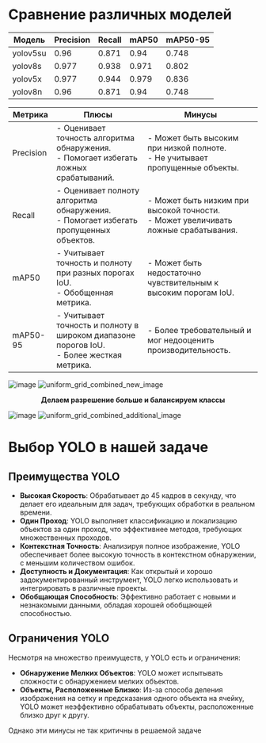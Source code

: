 # Сравнение различных моделей

| Модель   | Precision | Recall  | mAP50 | mAP50-95 |
|----------|-----------|---------|-------|----------|
| yolov5su | 0.96      | 0.871   | 0.94  | 0.748    |
| yolov8s  | 0.977     | 0.938   | 0.971 | 0.802    |
| yolov5x  | 0.977     | 0.944   | 0.979 | 0.836    |
| yolov8n  | 0.96      | 0.871   | 0.94  | 0.748    |


| Метрика     | Плюсы                                                                                   | Минусы                                                                               |
|-------------|------------------------------------------------------------------------------------------|--------------------------------------------------------------------------------------|
| Precision   | - Оценивает точность алгоритма обнаружения.<br/> - Помогает избегать ложных срабатываний. | - Может быть высоким при низкой полноте.<br/> - Не учитывает пропущенные объекты. |
| Recall      | - Оценивает полноту алгоритма обнаружения.<br/> - Помогает избегать пропущенных объектов. | - Может быть низким при высокой точности.<br/> - Может увеличивать ложные срабатывания. |
| mAP50       | - Учитывает точность и полноту при разных порогах IoU.<br/> - Обобщенная метрика.     | - Может быть недостаточно чувствительным к высоким порогам IoU.                   |
| mAP50-95    | - Учитывает точность и полноту в широком диапазоне порогов IoU.<br/> - Более жесткая метрика. | - Более требовательный и мог недооценить производительность.                 |




![image](https://github.com/zj-karina/videoDetection/assets/78540764/0b34cce0-c9d7-4218-9d85-64be6a39b43a)
![uniform_grid_combined_new_image](https://github.com/zj-karina/videoDetection/assets/78540764/bb5ef731-be91-4f9c-b79e-b5e45bd84922)



<p align="center"><b>Делаем разрешение больше и балансируем классы</b></p>

![image](https://github.com/zj-karina/videoDetection/assets/78540764/9311c1d7-9256-442d-8ab5-ec97c819e1ef)
![uniform_grid_combined_additional_image](https://github.com/zj-karina/videoDetection/assets/78540764/4a27367a-c40d-4beb-aab1-4e03e5f6b693)

# Выбор YOLO в нашей задаче

## Преимущества YOLO

- **Высокая Скорость**: Обрабатывает до 45 кадров в секунду, что делает его идеальным для задач, требующих обработки в реальном времени.
- **Один Проход**: YOLO выполняет классификацию и локализацию объектов за один проход, что эффективнее методов, требующих множественных проходов.
- **Контекстная Точность**: Анализируя полное изображение, YOLO обеспечивает более высокую точность в контекстном обнаружении, с меньшим количеством ошибок.
- **Доступность и Документация**: Как открытый и хорошо задокументированный инструмент, YOLO легко использовать и интегрировать в различные проекты.
- **Обобщающая Способность**: Эффективно работает с новыми и незнакомыми данными, обладая хорошей обобщающей способностью.

## Ограничения YOLO

Несмотря на множество преимуществ, у YOLO есть и ограничения:

- **Обнаружение Мелких Объектов**: YOLO может испытывать сложности с обнаружением мелких объектов.
- **Объекты, Расположенные Близко**: Из-за способа деления изображения на сетку и предсказания одного объекта на ячейку, YOLO может неэффективно обрабатывать объекты, расположенные близко друг к другу.

Однако эти минусы не так критичны в решаемой задаче



